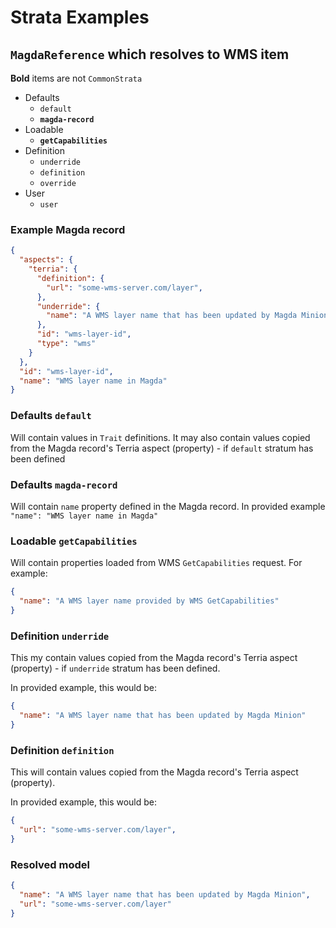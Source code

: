 # Strata Examples

## `MagdaReference` which resolves to WMS item

**Bold** items are not `CommonStrata`

- Defaults
  - `default`
  - **`magda-record`**
- Loadable
  - **`getCapabilities`**
- Definition
  - `underride`
  - `definition`
  - `override`
- User
  - `user`

### Example Magda record

```json
{
  "aspects": {
    "terria": {
      "definition": {
        "url": "some-wms-server.com/layer",
      },
      "underride": {
        "name": "A WMS layer name that has been updated by Magda Minion"
      },
      "id": "wms-layer-id",
      "type": "wms"
    }
  },
  "id": "wms-layer-id",
  "name": "WMS layer name in Magda"
}
```

### Defaults `default`

Will contain values in `Trait` definitions. It may also contain values copied from the Magda record's Terria aspect (property) - if `default` stratum has been defined

### Defaults `magda-record`

Will contain `name` property defined in the Magda record. In provided example `"name": "WMS layer name in Magda"`

### Loadable `getCapabilities`

Will contain properties loaded from WMS `GetCapabilities` request. For example: 

```json
{
  "name": "A WMS layer name provided by WMS GetCapabilities"
}
```

### Definition `underride`

This my contain values copied from the Magda record's Terria aspect (property) - if `underride` stratum has been defined.

In provided example, this would be:

```json
{
  "name": "A WMS layer name that has been updated by Magda Minion"
}
```

### Definition `definition`

This will contain values copied from the Magda record's Terria aspect (property).


In provided example, this would be:

```json
{
  "url": "some-wms-server.com/layer",
}
```

### Resolved model

```json
{
  "name": "A WMS layer name that has been updated by Magda Minion",
  "url": "some-wms-server.com/layer"
}
```
